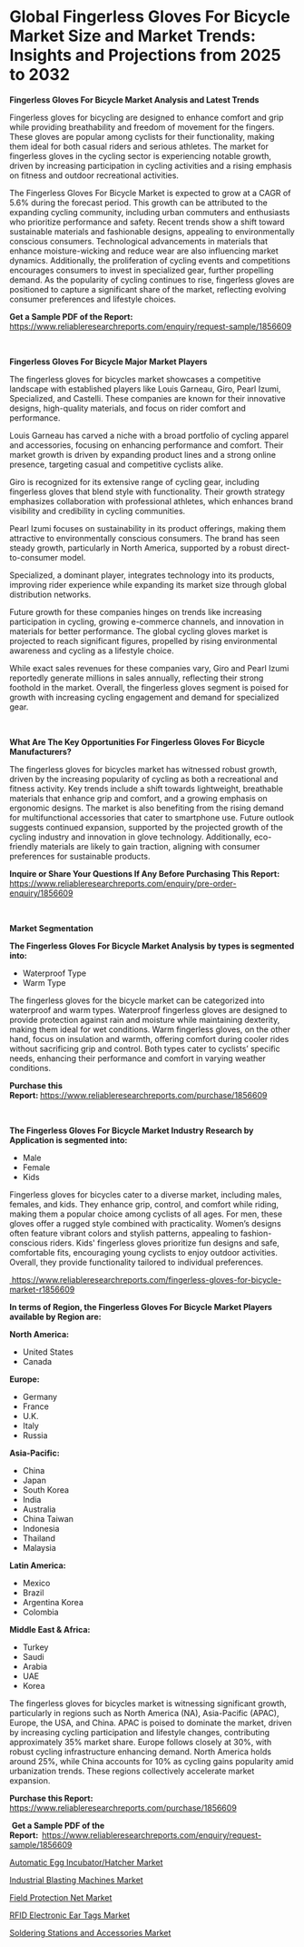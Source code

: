 <p><h1>Global Fingerless Gloves For Bicycle Market Size and Market Trends: Insights and Projections from 2025 to 2032</h1></p><p><strong>Fingerless Gloves For Bicycle Market Analysis and Latest Trends</strong></p>
<p><p>Fingerless gloves for bicycling are designed to enhance comfort and grip while providing breathability and freedom of movement for the fingers. These gloves are popular among cyclists for their functionality, making them ideal for both casual riders and serious athletes. The market for fingerless gloves in the cycling sector is experiencing notable growth, driven by increasing participation in cycling activities and a rising emphasis on fitness and outdoor recreational activities.</p><p>The Fingerless Gloves For Bicycle Market is expected to grow at a CAGR of 5.6% during the forecast period. This growth can be attributed to the expanding cycling community, including urban commuters and enthusiasts who prioritize performance and safety. Recent trends show a shift toward sustainable materials and fashionable designs, appealing to environmentally conscious consumers. Technological advancements in materials that enhance moisture-wicking and reduce wear are also influencing market dynamics. Additionally, the proliferation of cycling events and competitions encourages consumers to invest in specialized gear, further propelling demand. As the popularity of cycling continues to rise, fingerless gloves are positioned to capture a significant share of the market, reflecting evolving consumer preferences and lifestyle choices.</p></p>
<p><strong>Get a Sample PDF of the Report:&nbsp;</strong> <a href="https://www.reliableresearchreports.com/enquiry/request-sample/1856609?utm_campaign=28&utm_medium=2&utm_source=Github&utm_content=ia&utm_term=08012025&utm_id=fingerless-gloves-for-bicycle">https://www.reliableresearchreports.com/enquiry/request-sample/1856609</a></p>
<p>&nbsp;</p>
<p><strong>Fingerless Gloves For Bicycle Major Market Players</strong></p>
<p><p>The fingerless gloves for bicycles market showcases a competitive landscape with established players like Louis Garneau, Giro, Pearl Izumi, Specialized, and Castelli. These companies are known for their innovative designs, high-quality materials, and focus on rider comfort and performance.</p><p>Louis Garneau has carved a niche with a broad portfolio of cycling apparel and accessories, focusing on enhancing performance and comfort. Their market growth is driven by expanding product lines and a strong online presence, targeting casual and competitive cyclists alike. </p><p>Giro is recognized for its extensive range of cycling gear, including fingerless gloves that blend style with functionality. Their growth strategy emphasizes collaboration with professional athletes, which enhances brand visibility and credibility in cycling communities.</p><p>Pearl Izumi focuses on sustainability in its product offerings, making them attractive to environmentally conscious consumers. The brand has seen steady growth, particularly in North America, supported by a robust direct-to-consumer model.</p><p>Specialized, a dominant player, integrates technology into its products, improving rider experience while expanding its market size through global distribution networks. </p><p>Future growth for these companies hinges on trends like increasing participation in cycling, growing e-commerce channels, and innovation in materials for better performance. The global cycling gloves market is projected to reach significant figures, propelled by rising environmental awareness and cycling as a lifestyle choice.</p><p>While exact sales revenues for these companies vary, Giro and Pearl Izumi reportedly generate millions in sales annually, reflecting their strong foothold in the market. Overall, the fingerless gloves segment is poised for growth with increasing cycling engagement and demand for specialized gear.</p></p>
<p>&nbsp;</p>
<p><strong>What Are The Key Opportunities For Fingerless Gloves For Bicycle Manufacturers?</strong></p>
<p><p>The fingerless gloves for bicycles market has witnessed robust growth, driven by the increasing popularity of cycling as both a recreational and fitness activity. Key trends include a shift towards lightweight, breathable materials that enhance grip and comfort, and a growing emphasis on ergonomic designs. The market is also benefiting from the rising demand for multifunctional accessories that cater to smartphone use. Future outlook suggests continued expansion, supported by the projected growth of the cycling industry and innovation in glove technology. Additionally, eco-friendly materials are likely to gain traction, aligning with consumer preferences for sustainable products.</p></p>
<p><strong>Inquire or Share Your Questions If Any Before Purchasing This Report:</strong> <a href="https://www.reliableresearchreports.com/enquiry/pre-order-enquiry/1856609?utm_campaign=28&utm_medium=2&utm_source=Github&utm_content=ia&utm_term=08012025&utm_id=fingerless-gloves-for-bicycle">https://www.reliableresearchreports.com/enquiry/pre-order-enquiry/1856609</a></p>
<p>&nbsp;</p>
<p><strong>Market Segmentation</strong></p>
<p><strong>The Fingerless Gloves For Bicycle Market Analysis by types is segmented into:</strong></p>
<p><ul><li>Waterproof Type</li><li>Warm Type</li></ul></p>
<p><p>The fingerless gloves for the bicycle market can be categorized into waterproof and warm types. Waterproof fingerless gloves are designed to provide protection against rain and moisture while maintaining dexterity, making them ideal for wet conditions. Warm fingerless gloves, on the other hand, focus on insulation and warmth, offering comfort during cooler rides without sacrificing grip and control. Both types cater to cyclists’ specific needs, enhancing their performance and comfort in varying weather conditions.</p></p>
<p><strong>Purchase this Report:&nbsp;</strong><a href="https://www.reliableresearchreports.com/purchase/1856609?utm_campaign=28&utm_medium=2&utm_source=Github&utm_content=ia&utm_term=08012025&utm_id=fingerless-gloves-for-bicycle">https://www.reliableresearchreports.com/purchase/1856609</a></p>
<p>&nbsp;</p>
<p><strong>The Fingerless Gloves For Bicycle Market Industry Research by Application is segmented into:</strong></p>
<p><ul><li>Male</li><li>Female</li><li>Kids</li></ul></p>
<p><p>Fingerless gloves for bicycles cater to a diverse market, including males, females, and kids. They enhance grip, control, and comfort while riding, making them a popular choice among cyclists of all ages. For men, these gloves offer a rugged style combined with practicality. Women’s designs often feature vibrant colors and stylish patterns, appealing to fashion-conscious riders. Kids' fingerless gloves prioritize fun designs and safe, comfortable fits, encouraging young cyclists to enjoy outdoor activities. Overall, they provide functionality tailored to individual preferences.</p></p>
<p><a href="https://www.reliableresearchreports.com/fingerless-gloves-for-bicycle-market-r1856609?utm_campaign=28&utm_medium=2&utm_source=Github&utm_content=ia&utm_term=08012025&utm_id=fingerless-gloves-for-bicycle">&nbsp;https://www.reliableresearchreports.com/fingerless-gloves-for-bicycle-market-r1856609</a></p>
<p><strong>In terms of Region, the Fingerless Gloves For Bicycle Market Players available by Region are:</strong></p>
<p>
    <p> <strong> North America: </strong>
        <ul>
            <li>United States</li>
            <li>Canada</li>
        </ul>
        </p> 
    <p> <strong> Europe: </strong>
        <ul>
            <li>Germany</li>
            <li>France</li>
            <li>U.K.</li>
            <li>Italy</li>
            <li>Russia</li>
        </ul>
        </p> 
    <p> <strong> Asia-Pacific: </strong>
        <ul>
            <li>China</li>
            <li>Japan</li>
            <li>South Korea</li>
            <li>India</li>
            <li>Australia</li>
            <li>China Taiwan</li>
            <li>Indonesia</li>
            <li>Thailand</li>
            <li>Malaysia</li>
        </ul>
        </p> 
    <p> <strong> Latin America: </strong>
        <ul>
            <li>Mexico</li>
            <li>Brazil</li>
            <li>Argentina Korea</li>
            <li>Colombia</li>
        </ul>
        </p> 
    <p> <strong> Middle East & Africa: </strong>
        <ul>
            <li>Turkey</li>
            <li>Saudi</li>
            <li>Arabia</li>
            <li>UAE</li>
            <li>Korea</li>
        </ul>
    </p>
    </p>
<p><p>The fingerless gloves for bicycles market is witnessing significant growth, particularly in regions such as North America (NA), Asia-Pacific (APAC), Europe, the USA, and China. APAC is poised to dominate the market, driven by increasing cycling participation and lifestyle changes, contributing approximately 35% market share. Europe follows closely at 30%, with robust cycling infrastructure enhancing demand. North America holds around 25%, while China accounts for 10% as cycling gains popularity amid urbanization trends. These regions collectively accelerate market expansion.</p></p>
<p><strong>Purchase this Report: </strong><a href="https://www.reliableresearchreports.com/purchase/1856609?utm_campaign=28&utm_medium=2&utm_source=Github&utm_content=ia&utm_term=08012025&utm_id=fingerless-gloves-for-bicycle">https://www.reliableresearchreports.com/purchase/1856609</a></p>
<p>&nbsp;<strong>Get a Sample PDF of the Report:&nbsp;&nbsp;</strong><a href="https://www.reliableresearchreports.com/enquiry/request-sample/1856609?utm_campaign=28&utm_medium=2&utm_source=Github&utm_content=ia&utm_term=08012025&utm_id=fingerless-gloves-for-bicycle">https://www.reliableresearchreports.com/enquiry/request-sample/1856609</a></p>
<p><strong></strong></p>
<p><p><a href="https://www.linkedin.com/pulse/automatic-egg-incubatorhatcher-market-size-global-revenue-volume-tmiqe?utm_campaign=28&utm_medium=2&utm_source=Github&utm_content=ia&utm_term=08012025&utm_id=fingerless-gloves-for-bicycle">Automatic Egg Incubator/Hatcher Market</a></p><p><a href="https://www.linkedin.com/pulse/industrial-blasting-machines-market-opportunities-emerging-global-v2zqc?utm_campaign=28&utm_medium=2&utm_source=Github&utm_content=ia&utm_term=08012025&utm_id=fingerless-gloves-for-bicycle">Industrial Blasting Machines Market</a></p><p><a href="https://github.com/lehumiston1971679/Market-Research-Report-List-1/blob/main/field-protection-net-market.md?utm_campaign=28&utm_medium=2&utm_source=Github&utm_content=ia&utm_term=08012025&utm_id=fingerless-gloves-for-bicycle">Field Protection Net Market</a></p><p><a href="https://github.com/rileymgdorcas/Market-Research-Report-List-1/blob/main/rfid-electronic-ear-tags-market.md?utm_campaign=28&utm_medium=2&utm_source=Github&utm_content=ia&utm_term=08012025&utm_id=fingerless-gloves-for-bicycle">RFID Electronic Ear Tags Market</a></p><p><a href="https://www.linkedin.com/pulse/soldering-stations-accessories-market-report-mines-projected-azzae?utm_campaign=28&utm_medium=2&utm_source=Github&utm_content=ia&utm_term=08012025&utm_id=fingerless-gloves-for-bicycle">Soldering Stations and Accessories Market</a></p></p>